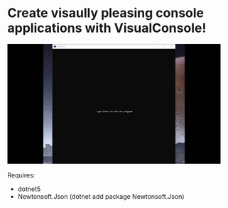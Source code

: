 # Create visaully pleasing console applications with VisualConsole!

![alt text](https://github.com/Ruan191/Basic-Console-GameEngine/blob/main/VisualConsole/images/Example.gif "Logo Title Text 1")


Requires:
* dotnet5
* Newtonsoft.Json (dotnet add package Newtonsoft.Json)
